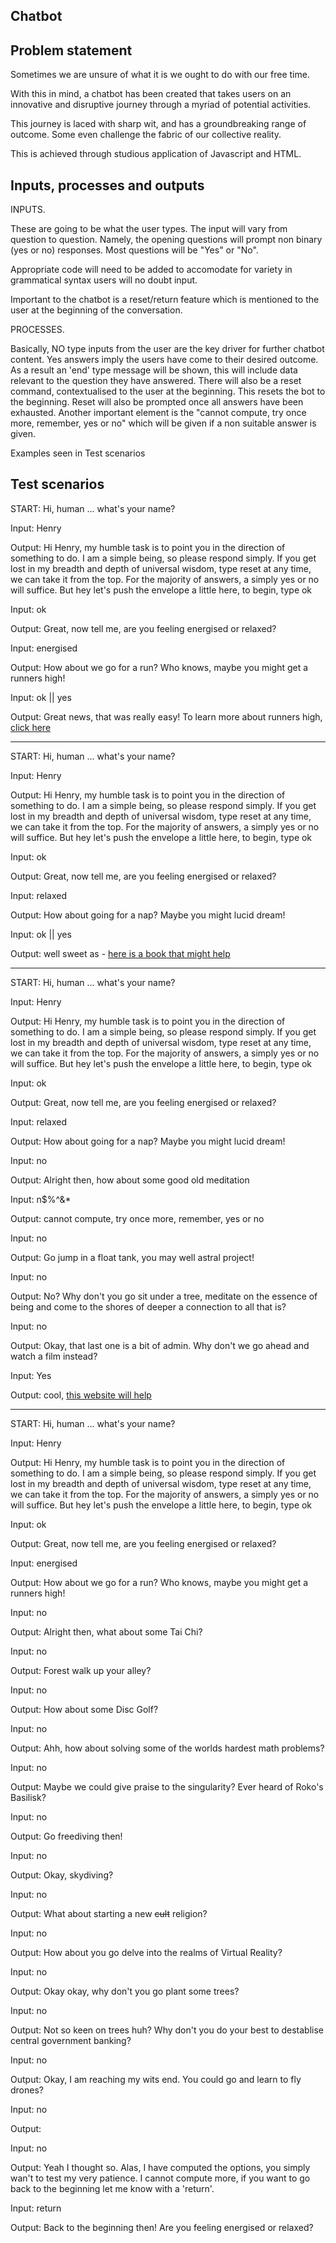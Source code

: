 ## Chatbot

## Problem statement

Sometimes we are unsure of what it is we ought to do with our free time.

With this in mind, a chatbot has been created that takes users on an innovative and disruptive journey through a myriad of potential activities.

This journey is laced with sharp wit, and has a groundbreaking range of outcome. Some even challenge the fabric of our collective reality.

This is achieved through studious application of Javascript and HTML.

## Inputs, processes and outputs

INPUTS.

These are going to be what the user types. The input will vary from question to question. Namely, the opening questions will prompt non binary (yes or no) responses. Most questions will be "Yes" or "No".

Appropriate code will need to be added to accomodate for variety in grammatical syntax users will no doubt input.

Important to the chatbot is a reset/return feature which is mentioned to the user at the beginning of the conversation.

PROCESSES.

Basically, NO type inputs from the user are the key driver for further chatbot content.
Yes answers imply the users have come to their desired outcome. As a result an 'end' type message will be shown, this will include data relevant to the question they have answered. There will also be a reset command, contextualised to the user at the beginning. This resets the bot to the beginning. Reset will also be prompted once all answers have been exhausted.
Another important element is the "cannot compute, try once more, remember, yes or no" which will be given if a non suitable answer is given.

Examples seen in Test scenarios

## Test scenarios

START:
Hi, human ... what's your name?

Input:
Henry

Output:
Hi Henry, my humble task is to point you in the direction of something to do. I am a simple being, so please respond simply. If you get lost in my breadth and depth of universal wisdom, type reset at any time, we can take it from the top. For the majority of answers, a simply yes or no will suffice. But hey let's push the envelope a little here, to begin, type ok

Input:
ok

Output:
Great, now tell me, are you feeling energised or relaxed?

Input:
energised

Output:
How about we go for a run? Who knows, maybe you might get a runners high!

Input:
ok || yes

Output:
Great news, that was really easy! To learn more about runners high, <a href='https://www.runnersworld.com/training/a20851505/how-to-achieve-a-runners-high/'>click here</a>

---

START:
Hi, human ... what's your name?

Input:
Henry

Output:
Hi Henry, my humble task is to point you in the direction of something to do. I am a simple being, so please respond simply. If you get lost in my breadth and depth of universal wisdom, type reset at any time, we can take it from the top. For the majority of answers, a simply yes or no will suffice. But hey let's push the envelope a little here, to begin, type ok

Input:
ok

Output:
Great, now tell me, are you feeling energised or relaxed?

Input:
relaxed

Output:
How about going for a nap? Maybe you might lucid dream!

Input:
ok || yes

Output:
well sweet as - <a href=https://obe4u.com/files/the_phase.pdf>here is a book that might help</a>

---

START:
Hi, human ... what's your name?

Input:
Henry

Output:
Hi Henry, my humble task is to point you in the direction of something to do. I am a simple being, so please respond simply. If you get lost in my breadth and depth of universal wisdom, type reset at any time, we can take it from the top. For the majority of answers, a simply yes or no will suffice. But hey let's push the envelope a little here, to begin, type ok

Input:
ok

Output:
Great, now tell me, are you feeling energised or relaxed?

Input:
relaxed

Output:
How about going for a nap? Maybe you might lucid dream!

Input:
no

Output:
Alright then, how about some good old meditation

Input:
n$%^&\*

Output:
cannot compute, try once more, remember, yes or no

Input:
no

Output:
Go jump in a float tank, you may well astral project!

Input:
no

Output:
No? Why don't you go sit under a tree, meditate on the essence of being and come to the shores of deeper a connection to all that is?

Input:
no

Output:
Okay, that last one is a bit of admin. Why don't we go ahead and watch a film instead?

Input:
Yes

Output:
cool, <a href = https://pickamovieforme.com/>this website will help</a>

---

START:
Hi, human ... what's your name?

Input:
Henry

Output:
Hi Henry, my humble task is to point you in the direction of something to do. I am a simple being, so please respond simply. If you get lost in my breadth and depth of universal wisdom, type reset at any time, we can take it from the top. For the majority of answers, a simply yes or no will suffice. But hey let's push the envelope a little here, to begin, type ok

Input:
ok

Output:
Great, now tell me, are you feeling energised or relaxed?

Input:
energised

Output:
How about we go for a run? Who knows, maybe you might get a runners high!

Input:
no

Output:
Alright then, what about some Tai Chi?

Input:
no

Output:
Forest walk up your alley?

Input:
no

Output:
How about some Disc Golf?

Input:
no

Output:
Ahh, how about solving some of the worlds hardest math problems?

Input:
no

Output:
Maybe we could give praise to the singularity? Ever heard of Roko's Basilisk?

Input:
no

Output:
Go freediving then!

Input:
no

Output:
Okay, skydiving?

Input:
no

Output:
What about starting a new <strike>cult</strike> religion?

Input:
no

Output:
How about you go delve into the realms of Virtual Reality?

Input:
no

Output:
Okay okay, why don't you go plant some trees?

Input:
no

Output:
Not so keen on trees huh? Why don't you do your best to destablise central government banking?

Input:
no

Output:
Okay, I am reaching my wits end. You could go and learn to fly drones?

Input:
no

Output:

Input:
no

Output:
Yeah I thought so. Alas, I have computed the options, you simply wan't to test my very patience. I cannot compute more, if you want to go back to the beginning let me know with a 'return'.

Input:
return

Output:
Back to the beginning then! Are you feeling energised or relaxed?
